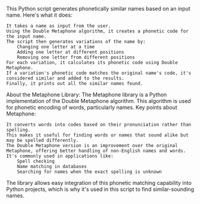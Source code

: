 This Python script generates phonetically similar names based on an input name. Here's what it does:

    It takes a name as input from the user.
    Using the Double Metaphone algorithm, it creates a phonetic code for the input name.
    The script then generates variations of the name by:
        Changing one letter at a time
        Adding one letter at different positions
        Removing one letter from different positions
    For each variation, it calculates its phonetic code using Double Metaphone.
    If a variation's phonetic code matches the original name's code, it's considered similar and added to the results.
    Finally, it prints out all the similar names found.

About the Metaphone Library: The Metaphone library is a Python implementation of the Double Metaphone algorithm. This algorithm is used for phonetic encoding of words, particularly names. Key points about Metaphone:

    It converts words into codes based on their pronunciation rather than spelling.
    This makes it useful for finding words or names that sound alike but may be spelled differently.
    The Double Metaphone version is an improvement over the original Metaphone, offering better handling of non-English names and words.
    It's commonly used in applications like:
        Spell checking
        Name matching in databases
        Searching for names when the exact spelling is unknown

The library allows easy integration of this phonetic matching capability into Python projects, which is why it's used in this script to find similar-sounding names.
